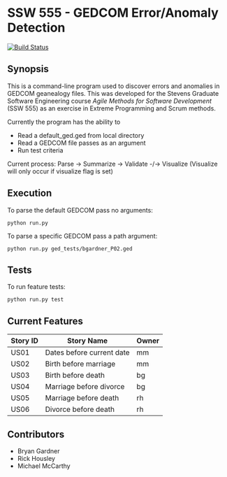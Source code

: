 # SSW 555 - GEDCOM Error/Anomaly Detection
[![Build Status](https://travis-ci.org/rickhousley/SSW-Agile-GEDCOM.svg?branch=master)](https://travis-ci.org/rickhousley/SSW-Agile-GEDCOM)

## Synopsis
This is a command-line program used to discover errors and anomalies in GEDCOM geanealogy files. This was developed for the Stevens Graduate Software Engineering course *Agile Methods for Software Development* (SSW 555) as an exercise in Extreme Programming and Scrum methods.

Currently the program has the ability to
* Read a default_ged.ged from local directory
* Read a GEDCOM file passes as an argument
* Run test criteria

Current process:
Parse -> Summarize -> Validate -/-> Visualize
(Visualize will only occur if visualize flag is set)

## Execution

To parse the default GEDCOM pass no arguments:
```
python run.py
```

To parse a specific GEDCOM pass a path argument:
```
python run.py ged_tests/bgardner_P02.ged
```

## Tests
To run feature tests:
```
python run.py test
```

## Current Features
| Story ID | Story Name                | Owner |
|----------|---------------------------|-------|
| US01     | Dates before current date | mm    |
| US02     | Birth before marriage     | mm    |
| US03     | Birth before death        | bg    |
| US04     | Marriage before divorce   | bg    |
| US05     | Marriage before death     | rh    |
| US06     | Divorce before death      | rh    |


## Contributors
+ Bryan Gardner
+ Rick Housley
+ Michael McCarthy
